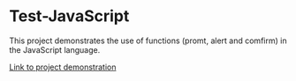 # Test-JavaScript
This project demonstrates the use of functions (promt, alert and comfirm) in the JavaScript language.

[Link to project demonstration](https://oli-77.github.io/Test-JavaScript/)
